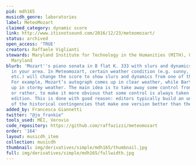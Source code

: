```yaml
---
pid: mdh165
musicdh_genre: laboratories
label: MeteoMozart
claimed_category: dynamic score
link: http://www.itisnotsound.com/2016/12/23/meteomozart/
status: archived
open_access: 'TRUE'
creators: Raffaele Viglianti
stewards: Maryland Institute for Technology in the Humanities (MITH), University of
  Maryland
blurb: 'Mozart''s piano sonata in B flat K. 333 with slurs and dynamics based on weather
  in your area. In Meteomozart, certain weather condition (e.g. sunny, cloudy, rainy,
  etc.) will change the score to show slurs and dynamics from one of the four sources.
  For example, Mozart’s autograph comes up in clear weather, while Bartók will show
  up in stormy weather. The main idea is to take away some control from the performer,
  or rather, to make it more obvious that some control is always taken away in a printed
  edition. This is done with good reason: editors typically build an understanding
  of the historical contingencies that make one version better than the other.'
added_by: Francesca Giannetti
twitter: "@jo_frankie"
tools_used: MEI, Verovio
code_repository: https://github.com/raffazizzi/meteomozart
order: '164'
layout: musicdh_item
collection: musicdh
thumbnail: img/derivatives/simple/mdh165/thumbnail.jpg
full: img/derivatives/simple/mdh165/fullwidth.jpg
---
```

